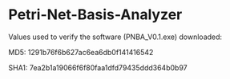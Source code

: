 # Petri-Net-Basis-Analyzer

Values used to verify the software (PNBA_V0.1.exe) downloaded:

MD5:     1291b76f6b627ac6ea6db0f141416542

SHA1:    7ea2b1a19066f6f80faa1dfd79435ddd364b0b97
